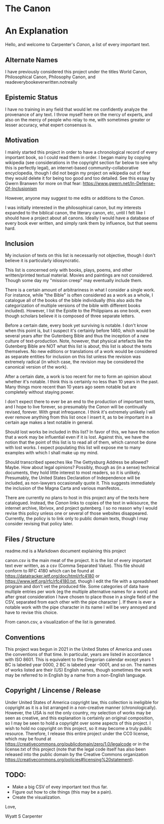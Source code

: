 # The Canon
# An Explanation

Hello, and welcome to Carpenter's _Canon_, a list of every important text.

## Alternate Names

I have previously considered this project under the titles World Canon, Philosophical Canon, Philosophy Canon, and readeverybookeverwritten.notreally

## Epistemic Status

I have no training in any field that would let me confidently analyze the provenance of any text. I throw myself here on the mercy of experts, and also on the mercy of people who relay to me, with sometimes greater or lesser accuracy, what expert consensus is.

## Motivation

I mainly started this project in order to have a chronological record of every important book, so I could read them in order. I began mainy by copying wikipedia (see considerations in the copyright section far below to see why this is perfectly legal), an internet-based community-collaborative encyclopedia, though I did not begin my project on wikipedia out of fear they would delete it for being too good and too detailed. See this essay by Gwern Branwen for more on that fear: https://www.gwern.net/In-Defense-Of-Inclusionism

However, anyone may suggest to me edits or additions to the _Canon_.

I was initially interested in the philosophical canon, but my interests expanded to the biblical canon, the literary canon, etc, until I felt like I should have a project about all canons. Ideally I would have a database of every book ever written, and simply rank them by influence, but that seems hard.

## Inclusion

My inclusion of texts on this list is necessarily not objective, though I don't believe it is particularly idiosyncratic.

This list is concerned only with books, plays, poems, and other written/printed textual material. Movies and paintings are not considered. Though some day my "mission creep" may eventually include them.

There is a certain amount of arbitrariness in what I consider a single work. For instance, while "the Bible" is often considered as a work as a whole, I catalogue all of the books of the bible individually (this also aids the categorization of multiple versions of the bible with different books included). However, I list the Epistle to the Philippians as one book, even though scholars believe it is composed of three separate letters. 

Before a certain date, every book yet surviving is notable. I don't know when this point is, but I suspect it's certainly before 1460, which would be several years after the Gutenberg Bible and thus the inception of a new culture of text-production. Note, however, that physical artefacts like the Gutenberg Bible are NOT what this list is about, this list is about the texts themselves. No new editions or translations of a work would be considered as separate entities for inclusion on this list unless the revision was extremely radical (in which case, the revision may be considered the canonical version of the work).

After a certain date, a work is too recent for me to form an opinion about whether it's notable. I think this is certainly no less than 10 years in the past. Many things more recent than 10 years ago seem notable but are completely without staying power.

I don't expect there to ever be an end to the production of important texts, and I hope to live forever, so presumably the _Canon_ will be continually revised, forever. With great infrequence. I think it's extremely unlikely I will ever remove anything from this list once I insert it, as to be important in a certain age makes a text notable in general.

Should lost works be included in this list? In favor of this, we have the notion that a work may be influential even if it is lost. Against this, we have the notion that the point of this list is to read all of them, which cannot be done with lost works. I expect populating this list will expose me to many examples with which I shall make up my mind.

Should transcribed speeches like The Gettysburg Address be allowed? Maybe. How about legal opinions? Possibly, though as (in a sense) technical documents, they hold little interest to most readers, so it is unlikely. Presumably, the United States Declaration of Independence will be included, as non-lawyers occasionally quote it. This suggests immediately the inclusion of the Magna Carta and various manifestos...

There are currently no plans to host in this project any of the texts here catalogued. Instead, the _Canon_ links to copies of the text in wikisource, the internet archive, librivox, and project gutenberg. I so no reason why I would revise this policy unless one or several of those websites disappeared. Currently, the policy is to link only to public domain texts, though I may consider revising that policy later.

## Files / Structure

readme.md is a Markdown document explaining this project

canon.csv is the main meat of the project. It is the list of every important text ever written, as a csv (Comma Separated Value). This file should conform to RFC 4180 which can be found at https://datatracker.ietf.org/doc/html/rfc4180 or https://www.ietf.org/rfc/rfc4180.txt, though I edit the file with a spreadsheet program and don't vet the produced file. Some categories of data have multiple entries per work (eg the multiple alternative names for a work) and after great consideration I have chosen to place those in a single field of the CSV, separated from each other with the pipe character |. If there is ever a notable work with the pipe character in its name I will be very annoyed and have to revise this choice.

From canon.csv, a visualization of the list is generated.

## Conventions

This project was begun in 2021 in the United States of America and uses the conventions of that time. In particular, years are listed in accordance with ISO 8601. This is equivalent to the Gregorian calendar except years 1 BC is labeled year 0000, 2 BC is labeled year -0001, and so on. The names of works listed are their (US) English names, though sometimes the work may be referred to in English by a name from a non-English language.

## Copyright / Lincense / Release

Under United States of America copyright law, this collection is ineligible for copyright as it is a list arranged in a non-creative manner (chronologically). However, the USA is not the only country, my selection of works may be seen as creative, and this explanation is certainly an original composition, so I may be seen to hold a copyright over some aspects of this project. I wish to hold no copyright on this project, so it may become a truly public resource. Therefore, I release this entire project under the CC0 license, which may be found at https://creativecommons.org/publicdomain/zero/1.0/legalcode or in the license.txt of this project (note that the legal code itself has also been released into the public domain by the Creative Commons organization https://creativecommons.org/policies#licensing%20statement).

## TODO:
* Make a big CSV of evey important text thus far.
* Figure out how to cite things (this may be a pain).
* Create the visualization.

Love,

Wyatt S Carpenter
